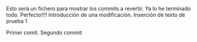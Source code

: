 Esto será un fichero para mostrar los commits a revertir. 
Ya lo he terminado todo. Perfecto!!!!
Introducción de una modificación. 
Inserción de texto de prueba 1

Primer comit. Segundo commit
